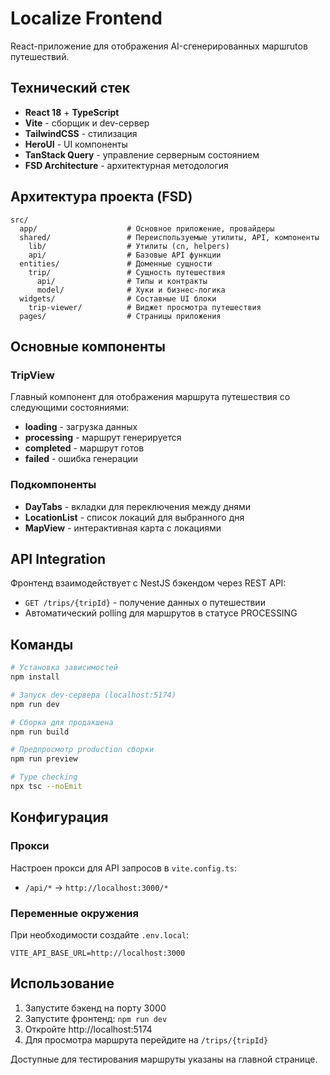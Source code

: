 # Localize Frontend

React-приложение для отображения AI-сгенерированных маршrutов путешествий.

## Технический стек

- **React 18** + **TypeScript**
- **Vite** - сборщик и dev-сервер
- **TailwindCSS** - стилизация
- **HeroUI** - UI компоненты
- **TanStack Query** - управление серверным состоянием
- **FSD Architecture** - архитектурная методология

## Архитектура проекта (FSD)

```
src/
  app/                    # Основное приложение, провайдеры
  shared/                 # Переиспользуемые утилиты, API, компоненты
    lib/                  # Утилиты (cn, helpers)
    api/                  # Базовые API функции
  entities/               # Доменные сущности
    trip/                 # Сущность путешествия
      api/                # Типы и контракты
      model/              # Хуки и бизнес-логика
  widgets/                # Составные UI блоки
    trip-viewer/          # Виджет просмотра путешествия
  pages/                  # Страницы приложения
```

## Основные компоненты

### TripView
Главный компонент для отображения маршрута путешествия со следующими состояниями:
- **loading** - загрузка данных
- **processing** - маршрут генерируется
- **completed** - маршрут готов
- **failed** - ошибка генерации

### Подкомпоненты
- **DayTabs** - вкладки для переключения между днями
- **LocationList** - список локаций для выбранного дня
- **MapView** - интерактивная карта с локациями

## API Integration

Фронтенд взаимодействует с NestJS бэкендом через REST API:
- `GET /trips/{tripId}` - получение данных о путешествии
- Автоматический polling для маршрутов в статусе PROCESSING

## Команды

```bash
# Установка зависимостей
npm install

# Запуск dev-сервера (localhost:5174)
npm run dev

# Сборка для продакшена
npm run build

# Предпросмотр production сборки
npm run preview

# Type checking
npx tsc --noEmit
```

## Конфигурация

### Прокси
Настроен прокси для API запросов в `vite.config.ts`:
- `/api/*` → `http://localhost:3000/*`

### Переменные окружения
При необходимости создайте `.env.local`:
```
VITE_API_BASE_URL=http://localhost:3000
```

## Использование

1. Запустите бэкенд на порту 3000
2. Запустите фронтенд: `npm run dev`
3. Откройте http://localhost:5174
4. Для просмотра маршрута перейдите на `/trips/{tripId}`

Доступные для тестирования маршруты указаны на главной странице.
